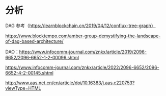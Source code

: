 # 分析

DAG 参考（https://learnblockchain.cn/2019/04/12/conflux-tree-graph）

https://www.blocktempo.com/amber-group-demystifying-the-landscape-of-dag-based-architecture/


DAO：https://www.infocomm-journal.com/znkx/article/2019/2096-6652/2096-6652-1-2-00096.shtml

https://www.infocomm-journal.com/znkx/article/2022/2096-6652/2096-6652-4-2-00145.shtml

http://www.aas.net.cn/cn/article/doi/10.16383/j.aas.c220753?viewType=HTML

